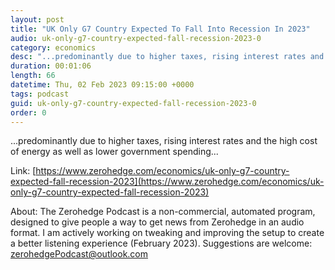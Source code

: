 ```yaml
---
layout: post
title: "UK Only G7 Country Expected To Fall Into Recession In 2023"
audio: uk-only-g7-country-expected-fall-recession-2023-0
category: economics
desc: "...predominantly due to higher taxes, rising interest rates and the high cost of energy as well as lower government spending..."
duration: 00:01:06
length: 66
datetime: Thu, 02 Feb 2023 09:15:00 +0000
tags: podcast
guid: uk-only-g7-country-expected-fall-recession-2023-0
order: 0
---
```

...predominantly due to higher taxes, rising interest rates and the high cost of energy as well as lower government spending...

Link: [https://www.zerohedge.com/economics/uk-only-g7-country-expected-fall-recession-2023](https://www.zerohedge.com/economics/uk-only-g7-country-expected-fall-recession-2023)

About: The Zerohedge Podcast is a non-commercial, automated program, designed to give people a way to get news from Zerohedge in an audio format.  I am actively working on tweaking and improving the setup to create a better listening experience (February 2023).  Suggestions are welcome: [zerohedgePodcast@outlook.com](mailto:zerohedgePodcast@outlook.com)